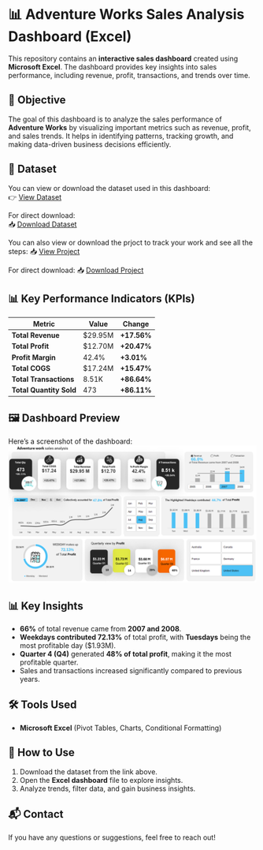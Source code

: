 # 📊 Adventure Works Sales Analysis Dashboard (Excel)

This repository contains an **interactive sales dashboard** created using **Microsoft Excel**. The dashboard provides key insights into sales performance, including revenue, profit, transactions, and trends over time.

## 🚀 Objective  
The goal of this dashboard is to analyze the sales performance of **Adventure Works** by visualizing important metrics such as revenue, profit, and sales trends. It helps in identifying patterns, tracking growth, and making data-driven business decisions efficiently.

## 📂 Dataset  
You can view or download the dataset used in this dashboard:  
👉 [View Dataset](https://github.com/Omar2Raafat/Adventure-work-Dashboard/blob/main/AdventureWorks.xlsx)  

For direct download:  
📥 [Download Dataset](https://github.com/Omar2Raafat/Adventure-work-Dashboard/raw/main/AdventureWorks.xlsx)  

You can also view or download the prjoct to track your work and see all the steps:
📥 [View Project](https://github.com/Omar2Raafat/Adventure-work-Dashboard/blob/main/project%204%20.xlsx)

For direct download:
📥 [Download Project](https://github.com/Omar2Raafat/Adventure-work-Dashboard/raw/main/project%204%20.xlsx)


## 📊 Key Performance Indicators (KPIs)  
| **Metric**         | **Value**  | **Change** |
|--------------------|-----------|------------|
| **Total Revenue**  | $29.95M   | **+17.56%** |
| **Total Profit**   | $12.70M   | **+20.47%** |
| **Profit Margin**  | 42.4%     | **+3.01%**  |
| **Total COGS**     | $17.24M   | **+15.47%** |
| **Total Transactions** | 8.51K  | **+86.64%** |
| **Total Quantity Sold** | 473  | **+86.11%** |

## 🖼 Dashboard Preview  
Here’s a screenshot of the dashboard:  
![Adventure Works Dashboard](https://github.com/Omar2Raafat/Adventure-work-Dashboard/blob/main/Screenshot%202025-02-23%20203705.png)  

## 📊 Key Insights  
- **66%** of total revenue came from **2007 and 2008**.  
- **Weekdays contributed 72.13%** of total profit, with **Tuesdays** being the most profitable day ($1.93M).  
- **Quarter 4 (Q4)** generated **48% of total profit**, making it the most profitable quarter.  
- Sales and transactions increased significantly compared to previous years.  

## 🛠 Tools Used  
- **Microsoft Excel** (Pivot Tables, Charts, Conditional Formatting)  

## 📌 How to Use  
1. Download the dataset from the link above.  
2. Open the **Excel dashboard** file to explore insights.  
3. Analyze trends, filter data, and gain business insights.  

## 📬 Contact  
If you have any questions or suggestions, feel free to reach out!  
